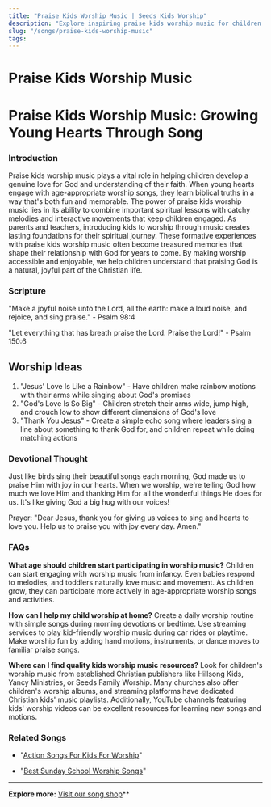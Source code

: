 ```yaml
---
title: "Praise Kids Worship Music | Seeds Kids Worship"
description: "Explore inspiring praise kids worship music for children's worship and faith development. Biblical music resources for families and ministry."
slug: "/songs/praise-kids-worship-music"
tags:
---
```


# Praise Kids Worship Music

# Praise Kids Worship Music: Growing Young Hearts Through Song

### Introduction
Praise kids worship music plays a vital role in helping children develop a genuine love for God and understanding of their faith. When young hearts engage with age-appropriate worship songs, they learn biblical truths in a way that's both fun and memorable. The power of praise kids worship music lies in its ability to combine important spiritual lessons with catchy melodies and interactive movements that keep children engaged. As parents and teachers, introducing kids to worship through music creates lasting foundations for their spiritual journey. These formative experiences with praise kids worship music often become treasured memories that shape their relationship with God for years to come. By making worship accessible and enjoyable, we help children understand that praising God is a natural, joyful part of the Christian life.

### Scripture
"Make a joyful noise unto the Lord, all the earth: make a loud noise, and rejoice, and sing praise." - Psalm 98:4

"Let everything that has breath praise the Lord. Praise the Lord!" - Psalm 150:6

## Worship Ideas
1. "Jesus' Love Is Like a Rainbow" - Have children make rainbow motions with their arms while singing about God's promises
2. "God's Love Is So Big" - Children stretch their arms wide, jump high, and crouch low to show different dimensions of God's love
3. "Thank You Jesus" - Create a simple echo song where leaders sing a line about something to thank God for, and children repeat while doing matching actions

### Devotional Thought
Just like birds sing their beautiful songs each morning, God made us to praise Him with joy in our hearts. When we worship, we're telling God how much we love Him and thanking Him for all the wonderful things He does for us. It's like giving God a big hug with our voices!

Prayer: "Dear Jesus, thank you for giving us voices to sing and hearts to love you. Help us to praise you with joy every day. Amen."

### FAQs
**What age should children start participating in worship music?**
Children can start engaging with worship music from infancy. Even babies respond to melodies, and toddlers naturally love music and movement. As children grow, they can participate more actively in age-appropriate worship songs and activities.

**How can I help my child worship at home?**
Create a daily worship routine with simple songs during morning devotions or bedtime. Use streaming services to play kid-friendly worship music during car rides or playtime. Make worship fun by adding hand motions, instruments, or dance moves to familiar praise songs.

**Where can I find quality kids worship music resources?**
Look for children's worship music from established Christian publishers like Hillsong Kids, Yancy Ministries, or Seeds Family Worship. Many churches also offer children's worship albums, and streaming platforms have dedicated Christian kids' music playlists. Additionally, YouTube channels featuring kids' worship videos can be excellent resources for learning new songs and motions.

### Related Songs

- "[Action Songs For Kids For Worship](/songs/action-songs-for-kids-for-worship/)"

- "[Best Sunday School Worship Songs](/songs/best-sunday-school-worship-songs/)"

---

**Explore more:** [Visit our song shop](https://seedskidsworship.com/shop)**

<!-- Schema Markup -->
<script type="application/ld+json">
{
  "@context": "https://schema.org",
  "@type": "MusicRecording",
  "name": "Praise Kids Worship Music",
  "byArtist": {
    "@type": "MusicGroup",
    "name": "Seeds Kids Worship"
  },
  "isFamilyFriendly": true,
  "url": "https://seedskidsworship.com/songs/praise-kids-worship-music/"
}
</script>